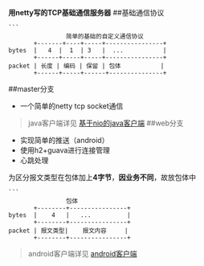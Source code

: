 

**用netty写的TCP基础通信服务器** 
##基础通信协议

	``` 
	                简单的基础的自定义通信协议       
 	  	   +-------+----+-----+----------------+     
	bytes  |   4  |  1  | 3   |  ...           |
	 	   +------+-----+-----+----------------+     
	packet | 长度 | 编码 | 保留 | 包体           |
	       +------+-----+------+---------------+ 

##master分支
* 一个简单的netty tcp socket通信
> java客户端详见 [基于nio的java客户端](https://github.com/flatychen/nettyPusherClient)
##web分支
*  实现简单的推送（android）  
*  使用h2+guava进行连接管理
*  心跳处理  

为区分报文类型在包体加上**4字节**，**因业务不同**，故放包体中
	
  	``` 
					包体       
 	  	   +--------+----------------+     
	bytes  |    4   |   ...          |
	 	   +--------+----------------+   
	packet | 报文类型|    报文内容     |
	       +--------+----------------+ 

> android客户端详见 [android客户端](https://github.com/flatychen/nettyPusherAndroid)
 

